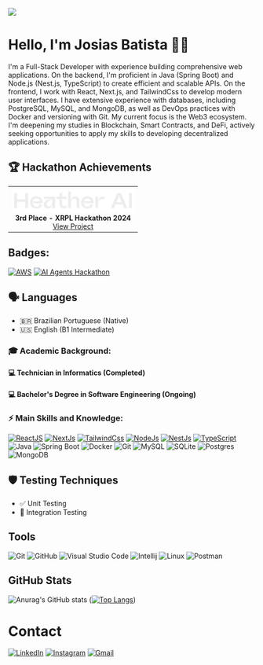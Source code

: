 ![](https://komarev.com/ghpvc/?username=josiasdev&color=006bed)

# Hello, I'm Josias Batista 👨‍💻
I'm a Full-Stack Developer with experience building comprehensive web applications. On the backend, I'm proficient in Java (Spring Boot) and Node.js (Nest.js, TypeScript) to create efficient and scalable APIs. On the frontend, I work with React, Next.js, and TailwindCss to develop modern user interfaces.
I have extensive experience with databases, including PostgreSQL, MySQL, and MongoDB, as well as DevOps practices with Docker and versioning with Git.
My current focus is the Web3 ecosystem. I'm deepening my studies in Blockchain, Smart Contracts, and DeFi, actively seeking opportunities to apply my skills to developing decentralized applications.
## 🏆 Hackathon Achievements

<p align="center">
  <table>
    <tr>
      <td align="center">
        <img src="https://github.com/heatherfinance/xrp/blob/6b815984be8a8f8643a37183af01e8483239ff6c/Logo/Logo.svg" alt="Heather AI logo" width="250"/>
        <br/>
        <b>3rd Place - XRPL Hackathon 2024</b>
        <br/>
        <a href="https://github.com/heatherfinance/xrp">View Project</a>
      </td>
    </tr>
  </table>
</p>

<h2>Badges:</h2>

[![AWS](https://images.credly.com/size/110x110/images/73e4a58b-a8ef-41a3-a7db-9183dd269882/image.png)](https://www.credly.com/badges/ce7c99f6-6627-44d3-a8ed-6e30373ab8ae/public_url)
[![AI Agents Hackathon](https://images.credly.com/size/110x100/images/648f7e43-0438-4607-a6cb-140a60d643d3/blob)](https://www.credly.com/badges/524e19d6-a3fe-4e14-99ee-08559c963abd/public_url)

## 🗣️ Languages

- 🇧🇷 Brazilian Portuguese (Native)
- 🇺🇸 English (B1 Intermediate)

### 🎓 Academic Background:
#### 💻  Technician in Informatics (Completed)
#### 💻  Bachelor's Degree in Software Engineering (Ongoing)

### ⚡ Main Skills and Knowledge:
[![ReactJS](https://img.shields.io/badge/React-20232A?style=for-the-badge&logo=react&logoColor=61DAFB)](https://react.dev)
[![NextJs](https://img.shields.io/badge/next%20js-000000?style=for-the-badge&logo=nextdotjs&logoColor=white)](https://nextjs.org/)
[![TailwindCss](https://img.shields.io/badge/Tailwind_CSS-38B2AC?style=for-the-badge&logo=tailwind-css&logoColor=white)](https://tailwindcss.com/)
[![NodeJs](https://img.shields.io/badge/node.js-6DA55F?style=for-the-badge&logo=node.js&logoColor=white)](https://nodejs.org)
[![NestJs](https://img.shields.io/badge/nestjs-E0234E?style=for-the-badge&logo=nestjs&logoColor=white)](https://nestjs.com/)
[![TypeScript](https://img.shields.io/badge/TypeScript-007ACC?style=for-the-badge&logo=typescript&logoColor=white)](https://www.typescriptlang.org/)
![Java](https://img.shields.io/badge/java-%23ED8B00.svg?style=for-the-badge&logo=openjdk&logoColor=white)
![Spring Boot](https://img.shields.io/badge/Spring_Boot-6DB33F?style=for-the-badge&logo=spring-boot&logoColor=white)
![Docker](https://img.shields.io/badge/Docker-2CA5E0?style=for-the-badge&logo=docker&logoColor=white)
![Git](https://img.shields.io/badge/GIT-E44C30?style=for-the-badge&logo=git&logoColor=white)
![MySQL](https://img.shields.io/badge/mysql-4479A1.svg?style=for-the-badge&logo=mysql&logoColor=white)
![SQLite](https://img.shields.io/badge/sqlite-%2307405e.svg?style=for-the-badge&logo=sqlite&logoColor=white)
![Postgres](https://img.shields.io/badge/postgres-%23316192.svg?style=for-the-badge&logo=postgresql&logoColor=white)
![MongoDB](https://img.shields.io/badge/MongoDB-%234ea94b.svg?style=for-the-badge&logo=mongodb&logoColor=white)

## 🛡 Testing Techniques

- ✅ Unit Testing  
- 🔄 Integration Testing

## Tools
![Git](https://img.shields.io/badge/git-%23F05033.svg?style=for-the-badge&logo=git&logoColor=white)
![GitHub](https://img.shields.io/badge/github-%23121011.svg?style=for-the-badge&logo=github&logoColor=white)
![Visual Studio Code](https://img.shields.io/badge/Visual%20Studio%20Code-0078d7.svg?style=for-the-badge&logo=visual-studio-code&logoColor=white)
![Intellij](https://img.shields.io/badge/IntelliJIDEA-000000.svg?style=for-the-badge&logo=intellij-idea&logoColor=white)
![Linux](https://img.shields.io/badge/-linux-05122a?style=for-the-badge&logo=linux)
![Postman](https://img.shields.io/badge/Postman-FF6C37?style=for-the-badge&logo=Postman&logoColor=white)

## GitHub Stats
![Anurag's GitHub stats](https://github-readme-stats.vercel.app/api?username=josiasdev&show_icons=true&theme=transparent&locale=en)
([![Top Langs](https://github-readme-stats.vercel.app/api/top-langs/?username=josiasdev&show_icons=true&theme=transparent&locale=en)](https://github.com/anuraghazra/github-readme-stats))

# Contact
[![LinkedIn](https://img.shields.io/badge/LinkedIn-0077B5?style=for-the-badge&logo=linkedin&logoColor=white)](https://www.linkedin.com/in/josias-batista/)
[![Instagram](https://img.shields.io/badge/-Instagram-%23E4405F?style=for-the-badge&logo=instagram&logoColor=white)](https://www.instagram.com/josiascristaodev/)
[![Gmail](https://img.shields.io/badge/Gmail-333333?style=for-the-badge&logo=gmail&logoColor=red)](mailto:francisco.batista67@alu.ufc.br)
